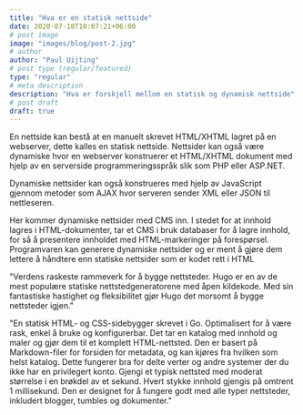 ```yaml
---
title: "Hva er en statisk nettside"
date: 2020-07-18T10:07:21+06:00
# post image
image: "images/blog/post-2.jpg"
# author
author: "Paul Uijting"
# post type (regular/featured)
type: "regular"
# meta description
description: "Hva er forskjell mellom en statisk og dynamisk nettside"
# post draft
draft: true
---
```

En nettside kan bestå at en manuelt skrevet HTML/XHTML lagret på en webserver, dette kalles en statisk nettside. Nettsider kan også være dynamiske hvor en webserver konstruerer et HTML/XHTML dokument med hjelp av en serverside programmeringsspråk slik som PHP eller ASP.NET.

Dynamiske nettsider kan også konstrueres med hjelp av JavaScript gjennom metoder som AJAX hvor serveren sender XML eller JSON til nettleseren.   


Her kommer dynamiske nettsider med CMS inn. I stedet for at innhold lagres i HTML-dokumenter, tar et CMS i bruk databaser for å lagre innhold, for så å presentere innholdet med HTML-markeringer på forespørsel. Programvaren kan generere dynamiske nettsider og er ment å gjøre dem lettere å håndtere enn statiske nettsider som er kodet rett i HTML


"Verdens raskeste rammeverk for å bygge nettsteder. Hugo er en av de mest populære statiske nettstedgeneratorene med åpen kildekode. Med sin fantastiske hastighet og fleksibilitet gjør Hugo det morsomt å bygge nettsteder igjen."


"En statisk HTML- og CSS-sidebygger skrevet i Go. Optimalisert for å være rask, enkel å bruke og konfigurerbar. Det tar en katalog med innhold og maler og gjør dem til et komplett HTML-nettsted. Den er basert på Markdown-filer for forsiden for metadata, og kan kjøres fra hvilken som helst katalog. Dette fungerer bra for delte verter og andre systemer der du ikke har en privilegert konto. Gjengi et typisk nettsted med moderat størrelse i en brøkdel av et sekund. Hvert stykke innhold gjengis på omtrent 1 millisekund. Den er designet for å fungere godt med alle typer nettsteder, inkludert blogger, tumbles og dokumenter."